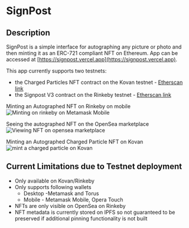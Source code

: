 # SignPost

## Description

SignPost is a simple interface for autographing any picture or photo and then minting it as an ERC-721 compliant NFT on Ethereum.  App can be accessed at [https://signpost.vercel.app](https://signpost.vercel.app).

This app currently supports two testnets:
- the Charged Particles NFT contract on the Kovan testnet - [Etherscan link](https://kovan.etherscan.io/contract/0xD4F7389297d9cea850777EA6ccBD7Db5817a12b2)
- the Signpost V3 contract on the Rinkeby testnet - [Etherscan link](https://rinkeby.etherscan.io/contract/0x8D5A137F4973DB38317497F95540fa331D062638)

Minting an Autographed NFT on Rinkeby on mobile
![Minting on rinkeby on Metamask Mobile](./rinkeby.gif)

Seeing the autographed NFT on the OpenSea marketplace
![Viewing NFT on opensea marketplace](./opensea.gif)

Minting an Autographed Charged Particle NFT on Kovan
![mint a charged particle on Kovan](./kovan.gif)
## Current Limitations due to Testnet deployment

- Only available on Kovan/Rinkeby
- Only supports following wallets
    - Desktop -Metamask and Torus
    - Mobile - Metamask Mobile, Opera Touch
- NFTs are only visible on OpenSea on Rinkeby 
- NFT metadata is currently stored on IPFS so not guaranteed to be preserved if additional pinning functionality is not built
